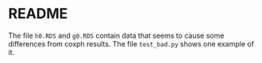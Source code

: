 # README

The file `h0.RDS` and `g0.RDS` contain data that seems to cause some
differences from coxph results. The file `test_bad.py` shows one
example of it.
